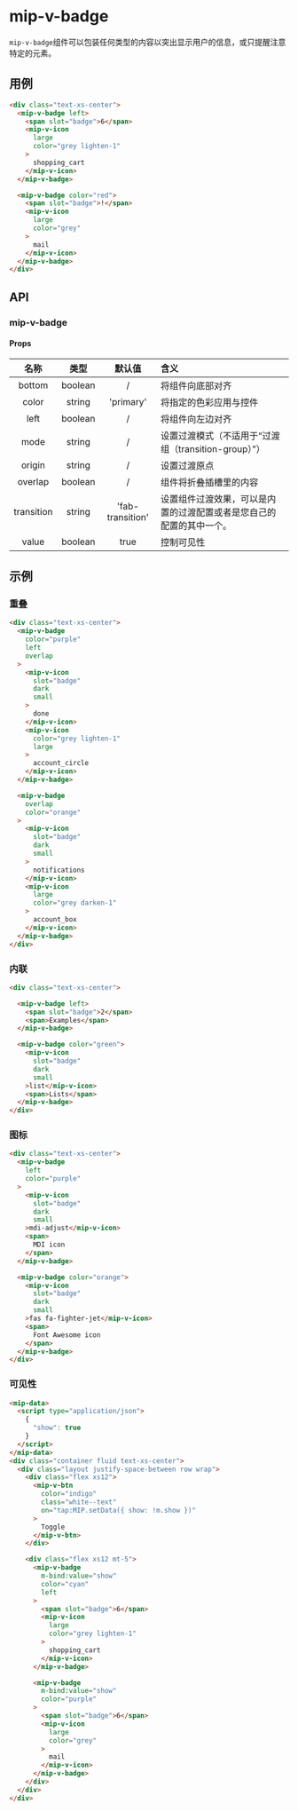# mip-v-badge

`mip-v-badge`组件可以包装任何类型的内容以突出显示用户的信息，或只提醒注意特定的元素。

## 用例

```html
<div class="text-xs-center">
  <mip-v-badge left>
    <span slot="badge">6</span>
    <mip-v-icon
      large
      color="grey lighten-1"
    >
      shopping_cart
    </mip-v-icon>
  </mip-v-badge>

  <mip-v-badge color="red">
    <span slot="badge">!</span>
    <mip-v-icon
      large
      color="grey"
    >
      mail
    </mip-v-icon>
  </mip-v-badge>
</div>
```

## API

### mip-v-badge

#### Props

名称|类型|默认值|含义
:--:|:--:|:--:|:---
bottom|boolean|/|将组件向底部对齐
color|string|'primary'|将指定的色彩应用与控件
left|boolean|/|将组件向左边对齐
mode|string|/|设置过渡模式（不适用于“过渡组（transition-group）”）
origin|string|/|设置过渡原点
overlap|boolean|/|组件将折叠插槽里的内容
transition|string|'fab-transition'|设置组件过渡效果，可以是内置的过渡配置或者是您自己的配置的其中一个。
value|boolean|true|控制可见性

## 示例

### 重叠

```html
<div class="text-xs-center">
  <mip-v-badge
    color="purple"
    left
    overlap
  >
    <mip-v-icon
      slot="badge"
      dark
      small
    >
      done
    </mip-v-icon>
    <mip-v-icon
      color="grey lighten-1"
      large
    >
      account_circle
    </mip-v-icon>
  </mip-v-badge>

  <mip-v-badge
    overlap
    color="orange"
  >
    <mip-v-icon
      slot="badge"
      dark
      small
    >
      notifications
    </mip-v-icon>
    <mip-v-icon
      large
      color="grey darken-1"
    >
      account_box
    </mip-v-icon>
  </mip-v-badge>
</div>
```

### 内联

```html
<div class="text-xs-center">

  <mip-v-badge left>
    <span slot="badge">2</span>
    <span>Examples</span>
  </mip-v-badge>

  <mip-v-badge color="green">
    <mip-v-icon
      slot="badge"
      dark
      small
    >list</mip-v-icon>
    <span>Lists</span>
  </mip-v-badge>
</div>
```

### 图标

```html
<div class="text-xs-center">
  <mip-v-badge
    left
    color="purple"
  >
    <mip-v-icon
      slot="badge"
      dark
      small
    >mdi-adjust</mip-v-icon>
    <span>
      MDI icon
    </span>
  </mip-v-badge>

  <mip-v-badge color="orange">
    <mip-v-icon
      slot="badge"
      dark
      small
    >fas fa-fighter-jet</mip-v-icon>
    <span>
      Font Awesome icon
    </span>
  </mip-v-badge>
</div>
```

### 可见性

```html
<mip-data>
  <script type="application/json">
    {
      "show": true
    }
  </script>
</mip-data>
<div class="container fluid text-xs-center">
  <div class="layout justify-space-between row wrap">
    <div class="flex xs12">
      <mip-v-btn
        color="indigo"
        class="white--text"
        on="tap:MIP.setData({ show: !m.show })"
      >
        Toggle
      </mip-v-btn>
    </div>

    <div class="flex xs12 mt-5">
      <mip-v-badge
        m-bind:value="show"
        color="cyan"
        left
      >
        <span slot="badge">6</span>
        <mip-v-icon
          large
          color="grey lighten-1"
        >
          shopping_cart
        </mip-v-icon>
      </mip-v-badge>

      <mip-v-badge
        m-bind:value="show"
        color="purple"
      >
        <span slot="badge">6</span>
        <mip-v-icon
          large
          color="grey"
        >
          mail
        </mip-v-icon>
      </mip-v-badge>
    </div>
  </div>
</div>
```
